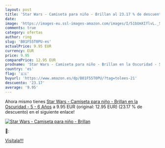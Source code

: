 ```yaml
---
layout: post
title: 'Star Wars - Camiseta para niño - Brillan al 23.17 % de descuento'
date: 
image: 'https://images-eu.ssl-images-amazon.com/images/I/51bUmXIflvL._SL200_.jpg'
comments: true
category: ofertas
author: ring
slug: 'B01F55T0PU-es'
actualPrice: 9.95 EUR
currency: EUR
price: 9.95
comparePrice: 12.95 EUR
prodname: 'Star Wars - Camiseta para niño - Brillan en la Oscuridad - 5 - 6 Años'
country: 'es'
flag: '🇪🇸'
buyurl: 'https://www.amazon.es/dp/B01F55T0PU/?tag=tolees-21'
descuento: '23.17'
average: '9.95'
---
```


Ahora mismo tienes [Star Wars - Camiseta para niño - Brillan en la Oscuridad - 5 - 6 Años](https://www.amazon.es/dp/B01F55T0PU/?tag=tolees-21) a 9.95 EUR (original: 12.95 EUR) (23.17 %  de descuento) en el siguiente enlace!

[![Star Wars - Camiseta para niño - Brillan](https://images-eu.ssl-images-amazon.com/images/I/51bUmXIflvL._SL200_.jpg)](https://www.amazon.es/dp/B01F55T0PU/?tag=tolees-21)

🔎:


[Visítala!!!](https://www.amazon.es/dp/B01F55T0PU/?tag=tolees-21)
